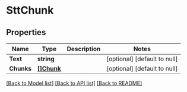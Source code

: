 # SttChunk

## Properties
Name | Type | Description | Notes
------------ | ------------- | ------------- | -------------
**Text** | **string** |  | [optional] [default to null]
**Chunks** | [**[]Chunk**](Chunk.md) |  | [optional] [default to null]

[[Back to Model list]](../README.md#documentation-for-models) [[Back to API list]](../README.md#documentation-for-api-endpoints) [[Back to README]](../README.md)

